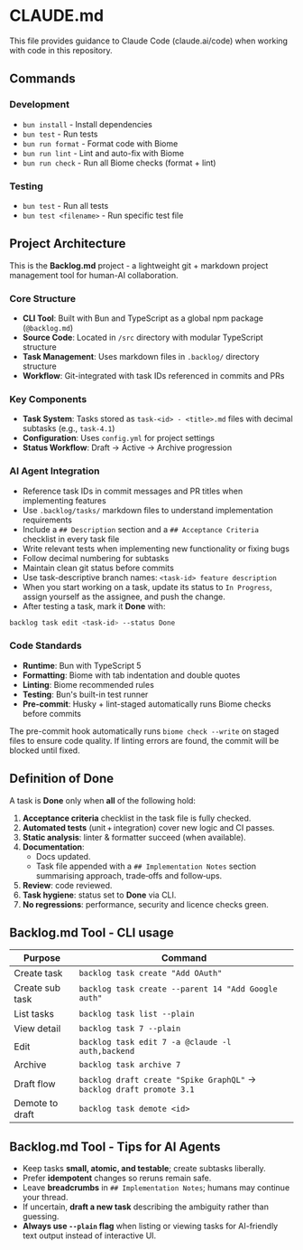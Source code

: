 # CLAUDE.md

This file provides guidance to Claude Code (claude.ai/code) when working with code in this repository.

## Commands

### Development
- `bun install` - Install dependencies 
- `bun test` - Run tests
- `bun run format` - Format code with Biome
- `bun run lint` - Lint and auto-fix with Biome  
- `bun run check` - Run all Biome checks (format + lint)

### Testing
- `bun test` - Run all tests
- `bun test <filename>` - Run specific test file

## Project Architecture

This is the **Backlog.md** project - a lightweight git + markdown project management tool for human-AI collaboration.

### Core Structure
- **CLI Tool**: Built with Bun and TypeScript as a global npm package (`@backlog.md`)
- **Source Code**: Located in `/src` directory with modular TypeScript structure
- **Task Management**: Uses markdown files in `.backlog/` directory structure
- **Workflow**: Git-integrated with task IDs referenced in commits and PRs

### Key Components
- **Task System**: Tasks stored as `task-<id> - <title>.md` files with decimal subtasks (e.g., `task-4.1`)
- **Configuration**: Uses `config.yml` for project settings
- **Status Workflow**: Draft → Active → Archive progression

### AI Agent Integration
- Reference task IDs in commit messages and PR titles when implementing features
- Use `.backlog/tasks/` markdown files to understand implementation requirements
- Include a `## Description` section and a `## Acceptance Criteria` checklist in every task file
- Write relevant tests when implementing new functionality or fixing bugs
- Follow decimal numbering for subtasks
- Maintain clean git status before commits
- Use task-descriptive branch names: `<task-id> feature description`
- When you start working on a task, update its status to `In Progress`, assign yourself as the assignee, and push the change.
- After testing a task, mark it **Done** with:

```bash
backlog task edit <task-id> --status Done
```

### Code Standards
- **Runtime**: Bun with TypeScript 5
- **Formatting**: Biome with tab indentation and double quotes
- **Linting**: Biome recommended rules
- **Testing**: Bun's built-in test runner
- **Pre-commit**: Husky + lint-staged automatically runs Biome checks before commits

The pre-commit hook automatically runs `biome check --write` on staged files to ensure code quality. If linting errors are found, the commit will be blocked until fixed.

## Definition of Done

A task is **Done** only when **all** of the following hold:

1. **Acceptance criteria** checklist in the task file is fully checked.  
2. **Automated tests** (unit + integration) cover new logic and CI passes.  
3. **Static analysis**: linter & formatter succeed (when available).  
4. **Documentation**:  
   - Docs updated.  
   - Task file appended with a `## Implementation Notes` section summarising approach, trade‑offs and follow‑ups.  
5. **Review**: code reviewed.  
6. **Task hygiene**: status set to **Done** via CLI.  
7. **No regressions**: performance, security and licence checks green.

## Backlog.md Tool - CLI usage
| Purpose | Command |
|---------|---------|
| Create task | `backlog task create "Add OAuth"`                    |
| Create sub task | `backlog task create --parent 14 "Add Google auth"`                    |
| List tasks  | `backlog task list --plain`                                  |
| View detail | `backlog task 7 --plain`                                     |
| Edit        | `backlog task edit 7 -a @claude -l auth,backend`       |
| Archive     | `backlog task archive 7`                             |
| Draft flow  | `backlog draft create "Spike GraphQL"` → `backlog draft promote 3.1` |
| Demote to draft| `backlog task demote <id>` |

## Backlog.md Tool - Tips for AI Agents
- Keep tasks **small, atomic, and testable**; create subtasks liberally.  
- Prefer **idempotent** changes so reruns remain safe.  
- Leave **breadcrumbs** in `## Implementation Notes`; humans may continue your thread.  
- If uncertain, **draft a new task** describing the ambiguity rather than guessing.
- **Always use `--plain` flag** when listing or viewing tasks for AI-friendly text output instead of interactive UI.  